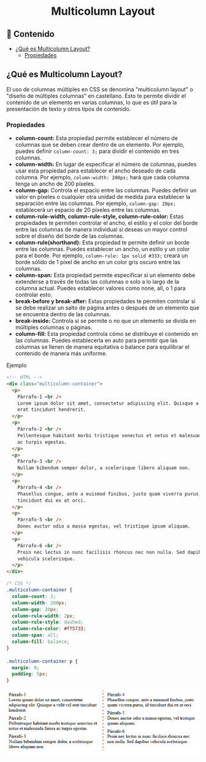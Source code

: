 <h1 align="center">Multicolumn Layout</h1>

<h2>📑 Contenido</h2>

- [¿Qué es Multicolumn Layout?](#qué-es-multicolumn-layout)
  - [Propiedades](#propiedades)

## ¿Qué es Multicolumn Layout?

El uso de columnas múltiples en CSS se denomina "multicolumn layout" o "diseño de múltiples columnas" en castellano. Esto te permite dividir el contenido de un elemento en varias columnas, lo que es útil para la presentación de texto y otros tipos de contenido.

### Propiedades

- **column-count:** Esta propiedad permite establecer el número de columnas que se deben crear dentro de un elemento. Por ejemplo, puedes definir `column-count: 3;` para dividir el contenido en tres columnas.
- **column-width:** En lugar de especificar el número de columnas, puedes usar esta propiedad para establecer el ancho deseado de cada columna. Por ejemplo, `column-width: 200px;` hará que cada columna tenga un ancho de 200 píxeles.
- **column-gap:** Controla el espacio entre las columnas. Puedes definir un valor en píxeles o cualquier otra unidad de medida para establecer la separación entre las columnas. Por ejemplo, `column-gap: 20px;` establecerá un espacio de 20 píxeles entre las columnas.
- **column-rule-width, column-rule-style, column-rule-color:** Estas propiedades te permiten controlar el ancho, el estilo y el color del borde entre las columnas de manera individual si deseas un mayor control sobre el diseño del borde de las columnas.
- **column-rule(shorthand):** Esta propiedad te permite definir un borde entre las columnas. Puedes establecer un ancho, un estilo y un color para el borde. Por ejemplo, `column-rule: 1px solid #333;` creará un borde sólido de 1 píxel de ancho en un color gris oscuro entre las columnas.
- **column-span:** Esta propiedad permite especificar si un elemento debe extenderse a través de todas las columnas o solo a lo largo de la columna actual. Puedes establecer valores como none, all, o 1 para controlar esto.
- **break-before y break-after:** Estas propiedades te permiten controlar si se debe realizar un salto de página antes o después de un elemento que se encuentra dentro de las columnas.
- **break-inside:** Controla si se permite o no que un elemento se divida en múltiples columnas o páginas.
- **column-fill:** Esta propiedad controla cómo se distribuye el contenido en las columnas. Puedes establecerla en auto para permitir que las columnas se llenen de manera equitativa o balance para equilibrar el contenido de manera más uniforme.

Ejemplo

```html
<!-- HTML -->
<div class="multicolumn-container">
  <p>
    Párrafo-1 <br />
    Lorem ipsum dolor sit amet, consectetur adipiscing elit. Quisque a velit vel
    erat tincidunt hendrerit.
  </p>
  <p>
    Párrafo-2 <br />
    Pellentesque habitant morbi tristique senectus et netus et malesuada fames
    ac turpis egestas.
  </p>
  <p>
    Párrafo-3 <br />
    Nullam bibendum semper dolor, a scelerisque libero aliquam non.
  </p>
  <p>
    Párrafo-4 <br />
    Phasellus congue, ante a euismod finibus, justo quam viverra purus, id
    tincidunt dui ex at orci.
  </p>
  <p>
    Párrafo-5 <br />
    Donec auctor odio a massa egestas, vel tristique ipsum aliquam.
  </p>
  <p>
    Párrafo-6 <br />
    Proin nec lectus in nunc facilisis rhoncus nec non nulla. Sed dapibus
    vehicula scelerisque.
  </p>
</div>
```

```css
/* CSS */
.multicolumn-container {
  column-count: 2;
  column-width: 200px;
  column-gap: 20px;
  column-rule-width: 2px;
  column-rule-style: dashed;
  column-rule-color: #ff5733;
  column-span: all;
  column-fill: balance;
}

.multicolumn-container p {
  margin: 0;
  padding: 5px;
}
```

![Ejemplo Multicolumn](./img/multicolumn.png)
